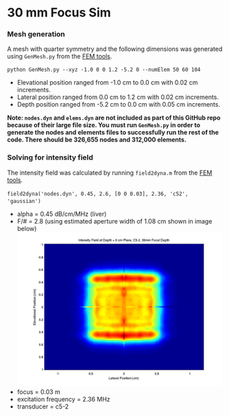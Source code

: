 # 30 mm Focus Sim

### Mesh generation

A mesh with quarter symmetry and the following dimensions was generated using `GenMesh.py` from the [FEM tools](https://github.com/Duke-Ultrasound/fem).

```
python GenMesh.py --xyz -1.0 0 0 1.2 -5.2 0 --numElem 50 60 104
```

- Elevational position ranged from -1.0 cm to 0.0 cm with 0.02 cm increments.
- Lateral position ranged from 0.0 cm to 1.2 cm with 0.02 cm increments.
- Depth position ranged from -5.2 cm to 0.0 cm with 0.05 cm increments.

**Note: `nodes.dyn` and `elems.dyn` are not included as part of this GitHub repo because of their large file size. You must run `GenMesh.py` in order to generate the nodes and elements files to successfully run the rest of the code. There should be 326,655 nodes and 312,000 elements.**

### Solving for intensity field

The intensity field was calculated by running `field2dyna.m` from the [FEM tools](https://github.com/Duke-Ultrasound/fem).

`field2dyna('nodes.dyn', 0.45, 2.6, [0 0 0.03], 2.36, 'c52', 'gaussian')`

- alpha = 0.45 dB/cm/MHz (liver)
- F/# = 2.8 (using estimated aperture width of 1.08 cm shown in image below)
![F/# Estimation, C5-2, 30 mm Focus](https://raw.githubusercontent.com/Ningrui-Li/nonlinear_acoustic/master/field/field_c52_30mm/estimate_fnum_c52_30mm.png)
- focus = 0.03 m
- excitation frequency = 2.36 MHz
- transducer = c5-2

